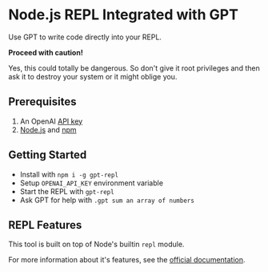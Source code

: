 # Node.js REPL Integrated with GPT

Use GPT to write code directly into your REPL.

**Proceed with caution!**

Yes, this could totally be dangerous. So don't give it root privileges and then ask it to destroy your system or it might oblige you.

## Prerequisites

1. An OpenAI [API key](https://platform.openai.com/account/api-keys)
1. [Node.js](https://nodejs.org/en) and [npm](https://www.npmjs.com/)

## Getting Started

- Install with `npm i -g gpt-repl`
- Setup `OPENAI_API_KEY` environment variable
- Start the REPL with `gpt-repl`
- Ask GPT for help with `.gpt sum an array of numbers`

## REPL Features

This tool is built on top of Node's builtin `repl` module.

For more information about it's features, see the [official documentation](https://nodejs.org/api/repl.html).
